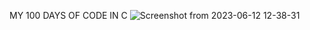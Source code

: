 MY 100 DAYS OF CODE IN C
![Screenshot from 2023-06-12 12-38-31](https://github.com/kahenyamercy/c-practice-project/assets/125854507/6b494146-6460-49d0-9475-8012e4debdc4)

